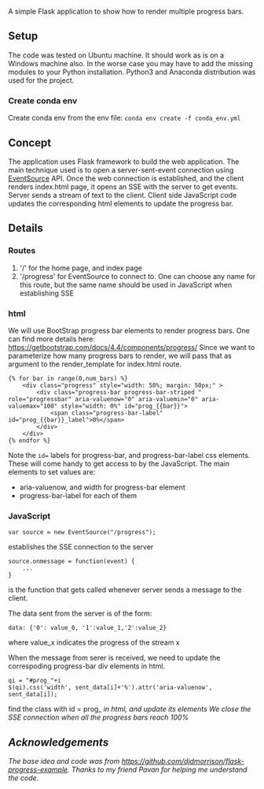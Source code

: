 A simple Flask application to show how to render multiple progress bars. 

## Setup
The code was tested on Ubuntu machine. It should work as is on a Windows machine also. In the worse case you may have to add the missing modules to your Python installation.
Python3 and Anaconda distribution was used for the project.

### Create conda env
Create conda env from the env file:
` conda env create -f conda_env.yml `
## Concept
The application uses Flask framework to build the web application. The main technique used is to open a server-sent-event connection using [EventSource](https://developer.mozilla.org/en-US/docs/Web/API/EventSource) API. Once the web connection is established, and the client renders index.html page, it opens an SSE with the server to get events. Server sends a stream of text to the client. Client side JavaScript code updates the corresponding html elements to update the progress bar.

## Details
### Routes
1. '/' for the home page, and index page
2. '/progress' for EventSource to connect to. One can choose any name for this route, but the same name should be used in JavaScript when establishing SSE

### html
We will use BootStrap progress bar elements to render progress bars. One can find more details here:  https://getbootstrap.com/docs/4.4/components/progress/
Since we want to parameterize how many progress bars to render, we will pass that as argument to the render_template for index.html route.
```
{% for bar in range(0,num_bars) %}
    <div class="progress" style="width: 50%; margin: 50px;" >
        <div class="progress-bar progress-bar-striped " role="progressbar" aria-valuenow="0" aria-valuemin="0" aria-valuemax="100" style="width: 0%" id="prog_{{bar}}">
            <span class="progress-bar-label" id="prog_{{bar}}_label">0%</span>
        </div>
    </div>
{% endfor %}

```
Note the `id=` labels for progress-bar, and progress-bar-label css elements. These will come handy to get access to by the JavaScript.
The main elements to set values are:
- aria-valuenow, and width for progress-bar element
- progress-bar-label for each of them

### JavaScript
```
var source = new EventSource("/progress");
```
establishes the SSE connection to the server
```
source.onmessage = function(event) {
    ...
}
```
is the function that gets called whenever server sends a message to the client.

The data sent from the server is of the form:
```
data: {'0': value_0, '1':value_1,'2':value_2}
```
where value_x indicates the progress of the stream x

When the message from serer is received, we need to update the correspoding progress-bar div elements in html.
```
qi = "#prog_"+i
$(qi).css('width', sent_data[i]+'%').attr('aria-valuenow', sent_data[i]);
```
find the class with id = prog_<i> in html, and update its elements
We close the SSE connection when all the progress bars reach 100%

## Acknowledgements
The base idea and code was from https://github.com/djdmorrison/flask-progress-example.
Thanks to my friend Pavan for helping me understand the code.
